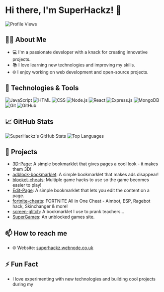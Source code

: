 # Hi there, I'm SuperHackz! 👋

![Profile Views](https://komarev.com/ghpvc/?username=SuperHackz&color=blue)

## 🧑‍💻 About Me
- 💻 I'm a passionate developer with a knack for creating innovative projects.
- 📚 I love learning new technologies and improving my skills.
- 🌐 I enjoy working on web development and open-source projects.

## 🔧 Technologies & Tools
![JavaScript](https://img.shields.io/badge/-JavaScript-333333?style=flat&logo=javascript)
![HTML](https://img.shields.io/badge/-HTML-333333?style=flat&logo=html5)
![CSS](https://img.shields.io/badge/-CSS-333333?style=flat&logo=css3)
![Node.js](https://img.shields.io/badge/-Node.js-333333?style=flat&logo=node.js)
![React](https://img.shields.io/badge/-React-333333?style=flat&logo=react)
![Express.js](https://img.shields.io/badge/-Express.js-333333?style=flat&logo=express)
![MongoDB](https://img.shields.io/badge/-MongoDB-333333?style=flat&logo=mongodb)
![Git](https://img.shields.io/badge/-Git-333333?style=flat&logo=git)
![GitHub](https://img.shields.io/badge/-GitHub-333333?style=flat&logo=github)

## 📈 GitHub Stats
![SuperHackz's GitHub Stats](https://github-readme-stats.vercel.app/api?username=SuperHackz&show_icons=true&theme=dark)
![Top Languages](https://github-readme-stats.vercel.app/api/top-langs/?username=SuperHackz&layout=compact&theme=dark)

## 🌟 Projects
- [3D-Page](https://github.com/SuperHackz/3D-Page): A simple bookmarklet that gives pages a cool look - it makes them 3D!
- [adblock-bookmarklet](https://github.com/SuperHackz/adblock-bookmarklet): A simple bookmarklet that makes ads disappear!
- [blooket-cheats](https://github.com/SuperHackz/blooket-cheats): Multiple game hacks to use so the game becomes easier to play!
- [Edit-Page](https://github.com/SuperHackz/Edit-Page): A simple bookmarklet that lets you edit the content on a page.
- [fortnite-cheats](https://github.com/SuperHackz/fortnite-cheats): FORTNITE All in One Cheat - Aimbot, ESP, Ragebot hack, Skinchanger & more!
- [screen-glitch](https://github.com/SuperHackz/screen-glitch): A bookmarklet I use to prank teachers...
- [SuperGames](https://github.com/SuperHackz/SuperGames): An unblocked games site.

## 📫 How to reach me
- 🌐 Website: [superhackz.webnode.co.uk](https://superhackz.webnode.co.uk)
  
## ⚡ Fun Fact
- I love experimenting with new technologies and building cool projects during my 
